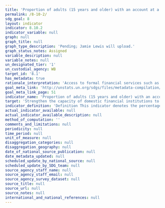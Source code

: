 ```yaml
---
title: 'Proportion of adults (15 years and older) with an account at a bank or other financial institution or with a mobile-money-service provider'
permalink: /8-10-2/
sdg_goal: 8
layout: indicator
indicator: 8.10.2
indicator_variable: null
graph: null
graph_title: null
graph_type_description: 'Pending; Jamie Lewis will upload.'
graph_status_notes: Assigned
variable_description: null
variable_notes: null
un_designated_tier: '1'
un_custodial_agency: WB
target_id: '8.1'
has_metadata: true
rationale_interpretation: 'Access to formal financial services such as savings, insurance, payments, credit and remittances is essential to the ability of people''regardless of income level, gender, age, education or where they live''to manage their lives, build their futures, and grow their businesses. Having access to an account is an important starting point for people to access a range of financial services.'
goal_meta_link: 'http://unstats.un.org/sdgs/files/metadata-compilation/Metadata-Goal-8.pdf'
goal_meta_link_page: 51
indicator_name: 'Proportion of adults (15 years and older) with an account at a bank or other financial institution or with a mobile-money-service provider'
target: 'Strengthen the capacity of domestic financial institutions to encourage and expand access to banking, insurance and financial services for all.'
indicator_definition: 'Definition This indicator denotes the percentage of respondents who report having an account (by themselves or together with someone else) at a bank or another type of financial institution; having a debit card in their own name; receiving wages, government transfers, or payments for agricultural products into an account or through a mobile phone at a financial institution in the past 12 months; paying utility bills or school fees from an account at a financial institution in the past 12 months; receiving wages or government transfers into a card in the past 12 months; or personally using a mobile phone to pay bills or to send or receive money through a GSM Association (GSMA) Mobile Money for the Unbanked (MMU) service in the past 12 months (% age 15+) Concepts Account (% age 15+): The percentage of respondents who report having an account (by themselves or together with someone else) at a bank or another type of financial institution (see definition for "account at a financial institution") or personally using a mobile money service in the past 12 months (see definition for "mobile money account").'
actual_indicator_available: null
actual_indicator_available_description: null
method_of_computation: ''
comments_and_limitations: null
periodicity: null
time_period: null
unit_of_measure: null
disaggregation_categories: null
disaggregation_geography: null
date_of_national_source_publication: null
date_metadata_updated: null
scheduled_update_by_national_source: null
scheduled_update_by_SDG_team: null
source_agency_staff_name: null
source_agency_staff_email: null
source_agency_survey_dataset: null
source_title: null
source_url: null
source_notes: null
international_and_national_references: null
---
```

